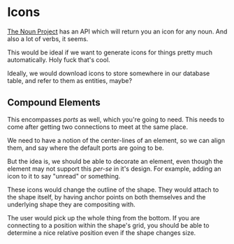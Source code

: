 # Icons

[The Noun Project](thenounproject.com) has an API which will return you an icon for any noun.  And also a lot of verbs, it seems.  

This would be ideal if we want to generate icons for things pretty much automatically.   Holy fuck that's cool.

Ideally, we would download icons to store somewhere in our database table, and refer to them as entities, maybe?


## Compound Elements

This encompasses *ports* as well, which you're going to need.  This needs to come after getting two connections to meet at the same place.

We need to have a notion of the center-lines of an element, so we can align them, and say where the default ports are going to be.

But the idea is, we should be able to decorate an element, even though the element may not support this *per-se* in it's design.  For example, adding an icon to it to say "unread" or something.

These icons would change the outline of the shape.  They would attach to the shape itself, by having anchor points on both themselves and the underlying shape they are compositing with.

The user would pick up the whole thing from the bottom.  If you are connecting to a position within the shape's grid, you should be able to determine a nice relative position even if the shape changes size.

 
